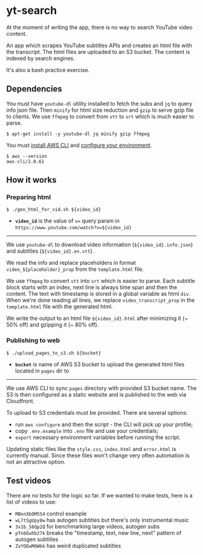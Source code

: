 # yt-search

At the moment of writing the app, there is no way to search YouTube video content.

An app which scrapes YouTube subtitles APIs and creates an html file with the transcript. The html files are uploaded to an S3 bucket. The content is indexed by search engines.

It's also a bash practice exercise.

## Dependencies
You must have `youtube-dl` utility installed to fetch the subs and `jq` to query info json file. Then `minify` for html size reduction and `gzip` to serve gzip file to clients. We use `ffmpeg` to convert from `vtt` to `srt` which is much easier to parse.

```
$ apt-get install -y youtube-dl jq minify gzip ffmpeg
```

You must [install AWS CLI][aws-cli-install] and [configure your environment](#publishing-to-web).

```
$ aws --version
aws-cli/2.0.61
```

## How it works
### Preparing html
```
$ ./gen_html_for_vid.sh ${video_id}
```
* **`video_id`** is the value of `v=` query param in `https://www.youtube.com/watch?v=${video_id}`

---

We use `youtube-dl` to download video information (`${video_id}.info.json`) and subtitles (`${video_id}.en.vtt`).

We read the info and replace placeholders in format `video_${placeholder}_prop` from the `template.html` file.

We use `ffmpeg` to convert `vtt` into `srt` which is easier to parse. Each subtitle block starts with an index, next line is always time span and then the content. The text with timestamp is stored in a global variable as html `div`. When we're done reading all lines, we replace `video_transcript_prop` in the `template.html` file with the generated html.

We write the output to an html file `${video_id}.html` after minimizing it (~ 50% off) and gzipping it (~ 80% off).

### Publishing to web
```
$ ./upload_pages_to_s3.sh ${bucket}
```
* **`bucket`** is name of AWS S3 bucket to upload the generated html files located in `pages` dir to

---

We use AWS CLI to sync `pages` directory with provided S3 bucket name. The S3 is then configured as a static website and is published to the web via Cloudfront.

To upload to S3 credentials must be provided. There are several options:
* run `aws configure` and then the script - the CLI will pick up your profile;
* copy `.env.example` into `.env` file and use your credentials;
* `export` necessary environment variables before running the script.

Updating static files like the `style.css`, `index.html` and `error.html` is currently manual. Since these files won't change very often automation is not an attractive option.

## Test videos
There are no tests for the logic so far. If we wanted to make tests, here is a list of videos to use:
* `MBnnXbOM5S4` control example
* `wL7tSgUpy8w` has autogen subtitles but there's only instrumental music
* `3x1b_S6Qp2Q` for benchmarking large videos, autogen subs
* `pTn6Ewhb27k` breaks the "timestamp, text, new line, next" pattern of autogen subtitles
* `ZxYOEwM6Wbk` has weird duplicated subtitles

<!-- Invisible list of references -->
[aws-cli-install]: https://docs.aws.amazon.com/cli/latest/userguide/install-cliv2-linux.html
